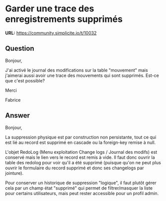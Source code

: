 # Garder une trace des enregistrements supprimés

**URL:** https://community.simplicite.io/t/10032

## Question
Bonjour,

J'ai activé le journal des modifications sur la table "mouvement" mais j'aimerai aussi avoir une trace des mouvements qui sont supprimés. Est-ce que c'est possible?

Merci

Fabrice

## Answer
Bonjour,

La suppression physique est par construction non persistante, tout ce qui est lié au record est supprimé en cascade ou la foreign-key remise à null. 

L'objet RedoLog (Menu exploitation Change logs / Journal des modifs) est conservé mais le lien vers le record est remis à vide. Il faut donc ouvrir la table des redolog pour voir qu'il a été supprimé (puisque qu'on ne peut plus ouvrir le formulaire du record supprimé et donc ses changelogs par jointure).

Pour conserver un historique de suppression "logique", il faut plutôt gérer cela par un champ état "supprimé" qui permet de filtrer/masquer la liste pour certains utilisateurs, mais peut rester accessible pour un profil admin.
